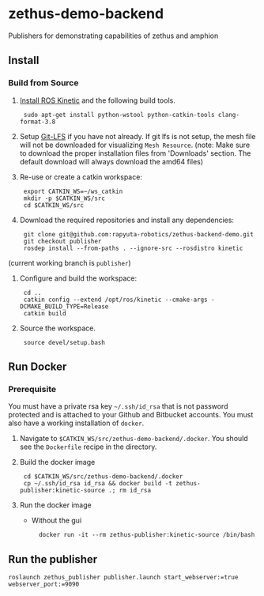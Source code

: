# zethus-demo-backend
Publishers for demonstrating capabilities of zethus and amphion

## Install

### Build from Source

1. [Install ROS Kinetic](http://wiki.ros.org/kinetic/Installation/Ubuntu) and the following build tools.

        sudo apt-get install python-wstool python-catkin-tools clang-format-3.8

1. Setup [Git-LFS](https://git-lfs.github.com/) if you have not already.
If git lfs is not setup, the mesh file will not be downloaded for visualizing `Mesh Resource`.
(note: Make sure to download the proper installation files from 'Downloads' section. The default download will always download the amd64 files)

1. Re-use or create a catkin workspace:

        export CATKIN_WS=~/ws_catkin
        mkdir -p $CATKIN_WS/src
        cd $CATKIN_WS/src

1. Download the required repositories and install any dependencies:

        git clone git@github.com:rapyuta-robotics/zethus-backend-demo.git
        git checkout publisher
        rosdep install --from-paths . --ignore-src --rosdistro kinetic

(current working branch is `publisher`)

1. Configure and build the workspace:

        cd ..
        catkin config --extend /opt/ros/kinetic --cmake-args -DCMAKE_BUILD_TYPE=Release
        catkin build

1. Source the workspace.

        source devel/setup.bash

## Run Docker

### Prerequisite

You must have a private rsa key `~/.ssh/id_rsa` that is not password protected and is attached to your Github and Bitbucket accounts. You must also have a working installation of `docker`.

1. Navigate to `$CATKIN_WS/src/zethus-demo-backend/.docker`. You should see the `Dockerfile` recipe in the directory.

1. Build the docker image

        cd $CATKIN_WS/src/zethus-demo-backend/.docker
        cp ~/.ssh/id_rsa id_rsa && docker build -t zethus-publisher:kinetic-source .; rm id_rsa

1. Run the docker image

    * Without the gui

            docker run -it --rm zethus-publisher:kinetic-source /bin/bash

## Run the publisher
```
roslaunch zethus_publisher publisher.launch start_webserver:=true webserver_port:=9090
```